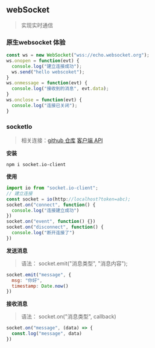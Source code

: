 ## webSocket

> 实现实时通信

### 原生websocket 体验

```js
const ws = new WebSocket("wss://echo.websocket.org");
ws.onopen = function(evt) {
  console.log("建立连接成功");
  ws.send("hello webscoket");
}
ws.onmessage = function(evt) {
  console.log("接收到的消息", evt.data);
}
ws.onclose = function(evt) {
  console.log("连接已关闭");
}
```

### socketIo

> 相关连接：[github 仓库](https://github.com/socketio/socket.io-client)       [客户端 API](https://socket.io/docs/v4/client-api/)

**安装**

```shell
npm i socket.io-client
```

**使用**

```js
import io from "socket.io-client";
// 建立连接
const socket = io(http://localhost?token=abc);
socket.on("connect", function() {
  console.log("连接建立成功")
})
socket.on("event", function() {})
socket.on("disconnect", function() {
  console.log("断开连接了")
})
```

**发送消息**

> 语法： socket.emit("消息类型", "消息内容");

```js
socket.emit("message", {
  msg: "你好",
  timestamp: Date.now()
})
```

**接收消息**

> 语法： socket.on("消息类型", callback)

```js
socket.on("message", (data) => {
  const.log("message", data)
})
```

